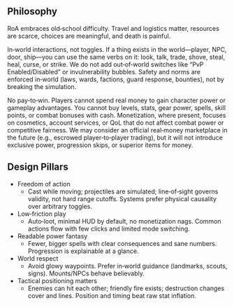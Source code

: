 ## Philosophy

RoA embraces old‑school difficulty. Travel and logistics matter, resources are scarce, choices are meaningful, and death is painful.

In‑world interactions, not toggles. If a thing exists in the world—player, NPC, door, ship—you can use the same verbs on it: look, talk, trade, shove, steal, heal, curse, or strike. We do not add out‑of‑world switches like “PvP Enabled/Disabled” or invulnerability bubbles. Safety and norms are enforced in‑world (laws, wards, factions, guard response, bounties), not by breaking the simulation.

No pay‑to‑win. Players cannot spend real money to gain character power or gameplay advantages. You cannot buy levels, stats, gear power, spells, skill points, or combat bonuses with cash. Monetization, where present, focuses on cosmetics, account services, or QoL that do not affect combat power or competitive fairness. We may consider an official real‑money marketplace in the future (e.g., escrowed player‑to‑player trading), but it will not introduce exclusive power, progression skips, or superior items for money.

## Design Pillars

- Freedom of action
  - Cast while moving; projectiles are simulated; line‑of‑sight governs validity, not hard range cutoffs. Systems prefer physical causality over arbitrary toggles.
- Low‑friction play
  - Auto‑loot, minimal HUD by default, no monetization nags. Common actions flow with few clicks and limited mode switching.
- Readable power fantasy
  - Fewer, bigger spells with clear consequences and sane numbers. Progression is explainable at a glance.
- World respect
  - Avoid glowy waypoints. Prefer in‑world guidance (landmarks, scouts, signs). Mounts/NPCs behave believably.
- Tactical positioning matters
  - Enemies can hit each other; friendly fire exists; destruction changes cover and lines. Position and timing beat raw stat inflation.

